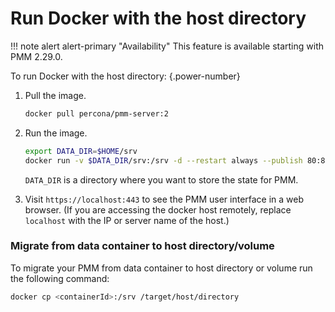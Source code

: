 
# Run Docker with the host directory

!!! note alert alert-primary "Availability"
    This feature is available starting with PMM 2.29.0.

To run Docker with the host directory:
{.power-number}

1. Pull the image.

    ```sh
    docker pull percona/pmm-server:2
    ```

2. Run the image.

    ```sh
    export DATA_DIR=$HOME/srv
    docker run -v $DATA_DIR/srv:/srv -d --restart always --publish 80:80 --publish 443:443 --name pmm-server percona/pmm-server:2
    ```
    
    `DATA_DIR` is a directory where you want to store the state for PMM.

3. Visit `https://localhost:443` to see the PMM user interface in a web browser. (If you are accessing the docker host remotely, replace `localhost` with the IP or server name of the host.)

### Migrate from data container to host directory/volume

To migrate your PMM from data container to host directory or volume run the following command:

```sh
docker cp <containerId>:/srv /target/host/directory
```
